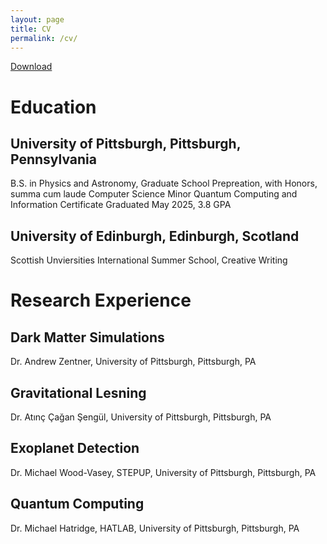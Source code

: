 ```yaml
---
layout: page
title: CV
permalink: /cv/
---
```


[Download](https://pitt-my.sharepoint.com/:w:/g/personal/npj16_pitt_edu/ES7MgxDwLvhPsO1cabKxPk8Bxi4HOhscGWiiuh9hxy_64w?e=n9GzOE)

# Education
## University of Pittsburgh, Pittsburgh, Pennsylvania
B.S. in Physics and Astronomy, Graduate School Prepreation, with Honors, summa cum laude
Computer Science Minor
Quantum Computing and Information Certificate
Graduated May 2025, 3.8 GPA

## University of Edinburgh, Edinburgh, Scotland
Scottish Unviersities International Summer School, Creative Writing

# Research Experience
## Dark Matter Simulations
 Dr. Andrew Zentner, University of Pittsburgh, Pittsburgh, PA

## Gravitational Lesning
 Dr. Atınç Çağan Şengül, University of Pittsburgh, Pittsburgh, PA

## Exoplanet Detection
 Dr. Michael Wood-Vasey, STEPUP, University of Pittsburgh, Pittsburgh, PA

## Quantum Computing
 Dr. Michael Hatridge, HATLAB, University of Pittsburgh, Pittsburgh, PA